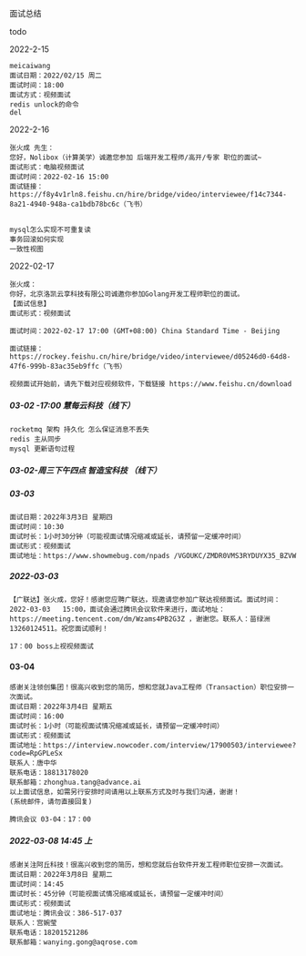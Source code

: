 面试总结

todo

2022-2-15 

```
meicaiwang 
面试日期：2022/02/15 周二
面试时间：18:00
面试方式：视频面试
redis unlock的命令
del
```

2022-2-16

```
张火成 先生：​
您好，Nolibox（计算美学）诚邀您参加 后端开发工程师/高开/专家 职位的面试~​
面试形式：电脑视频面试​
面试时间：2022-02-16 15:00 ​
面试链接：https://f8y4v1rln8.feishu.cn/hire/bridge/video/interviewee/f14c7344-8a21-4940-948a-ca1bdb78bc6c（飞书）​


mysql怎么实现不可重复读
事务回滚如何实现
一致性视图 
```

2022-02-17 

```
张火成：​
你好，北京洛凯云享科技有限公司诚邀你参加Golang开发工程师职位的面试。​
【面试信息】​
面试形式：视频面试​

面试时间：2022-02-17 17:00 (GMT+08:00) China Standard Time - Beijing​

面试链接：https://rockey.feishu.cn/hire/bridge/video/interviewee/d05246d0-64d8-47f6-999b-83ac35eb9ffc（飞书）​

视频面试开始前，请先下载对应视频软件，下载链接 https://www.feishu.cn/download​
```



##### 03-02 -17:00 慧每云科技（线下）

```
rocketmq 架构 持久化 怎么保证消息不丢失
redis 主从同步
mysql 更新语句过程
```

##### 03-02-周三下午四点 智造宝科技 （线下）

##### 03-03

```
面试日期：2022年3月3日 星期四
面试时间：10:30
面试时长：1小时30分钟（可能视面试情况缩减或延长，请预留一定缓冲时间）
面试形式：视频面试
面试地址：https://www.showmebug.com/npads /VGOUKC/ZMDR0VMS3RYDUYX35_BZVW
```

##### 2022-03-03 

```
【广联达】张火成，您好！感谢您应聘广联达，现邀请您参加广联达视频面试。面试时间：2022-03-03   15:00，面试会通过腾讯会议软件来进行，面试地址：https://meeting.tencent.com/dm/Wzams4PB2G3Z ，谢谢您。联系人：苗绿洲13260124511。祝您面试顺利！
```

```
17：00 boss上视视频面试
```



#### 03-04

```
感谢关注领创集团！很高兴收到您的简历，想和您就Java工程师（Transaction）职位安排一次面试。
面试日期：2022年3月4日 星期五
面试时间：16:00
面试时长：1小时（可能视面试情况缩减或延长，请预留一定缓冲时间）
面试形式：视频面试
面试地址：https://interview.nowcoder.com/interview/17900503/interviewee?code=RpGPLeSx
联系人：唐中华
联系电话：18813178020
联系邮箱：zhonghua.tang@advance.ai
以上面试信息，如需另行安排时间请用以上联系方式及时与我们沟通，谢谢！
(系统邮件，请勿直接回复)
```

```
腾讯会议 03-04：17：00
```



##### 2022-03-08  14:45 上

```
感谢关注阿丘科技！很高兴收到您的简历，想和您就后台软件开发工程师职位安排一次面试。
面试日期：2022年3月8日 星期二
面试时间：14:45
面试时长：45分钟（可能视面试情况缩减或延长，请预留一定缓冲时间）
面试形式：视频面试
面试地址：腾讯会议：386-517-037
联系人：宫婉莹
联系电话：18201521286
联系邮箱：wanying.gong@aqrose.com

```







